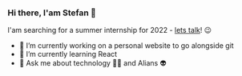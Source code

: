 ### Hi there, I'am Stefan 👋

I'am searching for a summer internship for 2022 - [lets talk](https://www.linkedin.com/in/stefan-e-225029101/)! 😉 

- 🔭 I’m currently working on a personal website to go alongside git
- 🌱 I’m currently learning React
- 💬 Ask me about technology 👨‍💻 and Alians 👽
